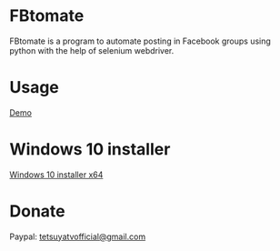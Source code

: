# FBtomate
FBtomate is a program to automate posting in Facebook groups using python with the help of selenium webdriver.

# Usage
[Demo](https://youtu.be/XqlzBxSxi8Y)

# Windows 10 installer

[Windows 10 installer x64](https://mega.nz/file/INIExDzR#7pfg3arrhdkyFDfReUhp1jutQk69kNtYAkcBEiWgifI)

# Donate

Paypal: tetsuyatvofficial@gmail.com